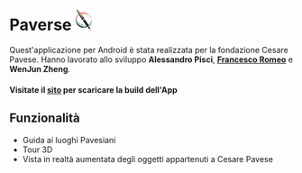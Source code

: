 # Paverse <img src="/./Assets/Images/Website/pen_logo.png" alt="logo" width="30"/>

Quest'applicazione per Android è stata realizzata per la fondazione Cesare Pavese. Hanno lavorato allo sviluppo **Alessandro Pisci**, **[Francesco Romeo](https://www.linkedin.com/)** e **WenJun Zheng**.<br>

#### Visitate il [sito](https://franzrome.github.io/Paverse/) per scaricare la build dell'App

## Funzionalità
- Guida ai luoghi Pavesiani
- Tour 3D
- Vista in realtà aumentata degli oggetti appartenuti a Cesare Pavese
